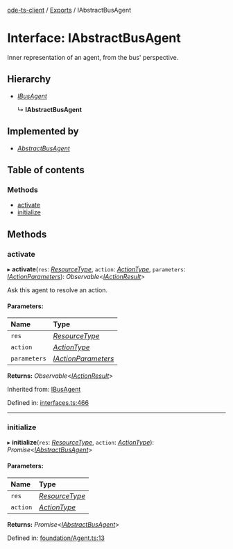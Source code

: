 [ode-ts-client](../README.md) / [Exports](../modules.md) / IAbstractBusAgent

# Interface: IAbstractBusAgent

Inner representation of an agent, from the bus' perspective.

## Hierarchy

* [*IBusAgent*](ibusagent.md)

  ↳ **IAbstractBusAgent**

## Implemented by

* [*AbstractBusAgent*](../classes/abstractbusagent.md)

## Table of contents

### Methods

- [activate](iabstractbusagent.md#activate)
- [initialize](iabstractbusagent.md#initialize)

## Methods

### activate

▸ **activate**(`res`: [*ResourceType*](../modules.md#resourcetype), `action`: [*ActionType*](../modules.md#actiontype), `parameters`: [*IActionParameters*](iactionparameters.md)): *Observable*<[*IActionResult*](iactionresult.md)\>

Ask this agent to resolve an action.

#### Parameters:

Name | Type |
:------ | :------ |
`res` | [*ResourceType*](../modules.md#resourcetype) |
`action` | [*ActionType*](../modules.md#actiontype) |
`parameters` | [*IActionParameters*](iactionparameters.md) |

**Returns:** *Observable*<[*IActionResult*](iactionresult.md)\>

Inherited from: [IBusAgent](ibusagent.md)

Defined in: [interfaces.ts:466](https://github.com/opendigitaleducation/infrontexplore/blob/2f94543/src/ts/interfaces.ts#L466)

___

### initialize

▸ **initialize**(`res`: [*ResourceType*](../modules.md#resourcetype), `action`: [*ActionType*](../modules.md#actiontype)): *Promise*<[*IAbstractBusAgent*](iabstractbusagent.md)\>

#### Parameters:

Name | Type |
:------ | :------ |
`res` | [*ResourceType*](../modules.md#resourcetype) |
`action` | [*ActionType*](../modules.md#actiontype) |

**Returns:** *Promise*<[*IAbstractBusAgent*](iabstractbusagent.md)\>

Defined in: [foundation/Agent.ts:13](https://github.com/opendigitaleducation/infrontexplore/blob/2f94543/src/ts/foundation/Agent.ts#L13)
